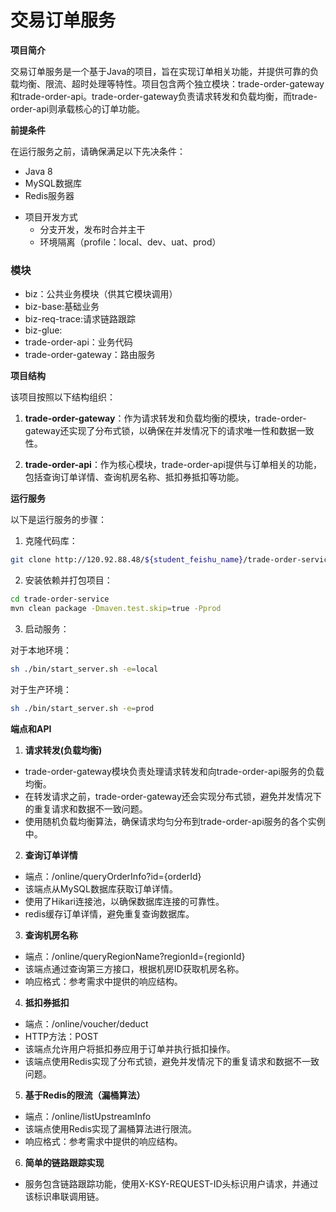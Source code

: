 # 交易订单服务

**项目简介**

交易订单服务是一个基于Java的项目，旨在实现订单相关功能，并提供可靠的负载均衡、限流、超时处理等特性。项目包含两个独立模块：trade-order-gateway和trade-order-api。trade-order-gateway负责请求转发和负载均衡，而trade-order-api则承载核心的订单功能。

**前提条件**

在运行服务之前，请确保满足以下先决条件：

- Java 8
- MySQL数据库
- Redis服务器
* 项目开发方式
  - 分支开发，发布时合并主干
  - 环境隔离（profile：local、dev、uat、prod）

### 模块

* biz：公共业务模块（供其它模块调用）<br/>
* biz-base:基础业务 <br/>
* biz-req-trace:请求链路跟踪<br/>
* biz-glue:<br/>
* trade-order-api：业务代码 <br/>
* trade-order-gateway：路由服务 <br/>

**项目结构**

该项目按照以下结构组织：

1. **trade-order-gateway**：作为请求转发和负载均衡的模块，trade-order-gateway还实现了分布式锁，以确保在并发情况下的请求唯一性和数据一致性。

2. **trade-order-api**：作为核心模块，trade-order-api提供与订单相关的功能，包括查询订单详情、查询机房名称、抵扣券抵扣等功能。

**运行服务**

以下是运行服务的步骤：

1. 克隆代码库：

```bash
git clone http://120.92.88.48/${student_feishu_name}/trade-order-service.git
```

2. 安装依赖并打包项目：

```bash
cd trade-order-service
mvn clean package -Dmaven.test.skip=true -Pprod
```

3. 启动服务：

对于本地环境：

```bash
sh ./bin/start_server.sh -e=local
```

对于生产环境：

```bash
sh ./bin/start_server.sh -e=prod
```

**端点和API**

1. **请求转发(负载均衡)**

  - trade-order-gateway模块负责处理请求转发和向trade-order-api服务的负载均衡。
  - 在转发请求之前，trade-order-gateway还会实现分布式锁，避免并发情况下的重复请求和数据不一致问题。
  - 使用随机负载均衡算法，确保请求均匀分布到trade-order-api服务的各个实例中。

2. **查询订单详情**

  - 端点：/online/queryOrderInfo?id={orderId}
  - 该端点从MySQL数据库获取订单详情。
  - 使用了Hikari连接池，以确保数据库连接的可靠性。
  - redis缓存订单详情，避免重复查询数据库。


3. **查询机房名称**

  - 端点：/online/queryRegionName?regionId={regionId}
  - 该端点通过查询第三方接口，根据机房ID获取机房名称。
  - 响应格式：参考需求中提供的响应结构。

4. **抵扣券抵扣**

  - 端点：/online/voucher/deduct
  - HTTP方法：POST
  - 该端点允许用户将抵扣券应用于订单并执行抵扣操作。
  - 该端点使用Redis实现了分布式锁，避免并发情况下的重复请求和数据不一致问题。

5. **基于Redis的限流（漏桶算法）**

  - 端点：/online/listUpstreamInfo
  - 该端点使用Redis实现了漏桶算法进行限流。
  - 响应格式：参考需求中提供的响应结构。

6. **简单的链路跟踪实现**
  - 服务包含链路跟踪功能，使用X-KSY-REQUEST-ID头标识用户请求，并通过该标识串联调用链。

